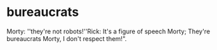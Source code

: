 # bureaucrats
Morty: ''they're not robots!''Rick: It's a figure of speech Morty; They're bureaucrats Morty, I don't respect them!".

